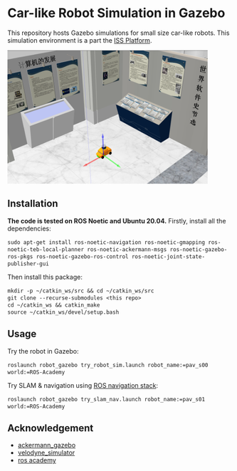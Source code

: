 # Car-like Robot Simulation in Gazebo
This repository hosts Gazebo simulations for small size car-like robots. This simulation environment is a part the [ISS Platform](https://tis.ios.ac.cn/iss/).

<img src="assets/screenshot.png" width="450" height="300" alt="car_like_robot">


## Installation
**The code is tested on ROS Noetic and Ubuntu 20.04.**
Firstly, install all the dependencies:
```
sudo apt-get install ros-noetic-navigation ros-noetic-gmapping ros-noetic-teb-local-planner ros-noetic-ackermann-msgs ros-noetic-gazebo-ros-pkgs ros-noetic-gazebo-ros-control ros-noetic-joint-state-publisher-gui
```

Then install this package:
```
mkdir -p ~/catkin_ws/src && cd ~/catkin_ws/src
git clone --recurse-submodules <this repo>
cd ~/catkin_ws && catkin_make
source ~/catkin_ws/devel/setup.bash
```

## Usage
Try the robot in Gazebo:
```
roslaunch robot_gazebo try_robot_sim.launch robot_name:=pav_s00 world:=ROS-Academy
```
Try SLAM & navigation using [ROS navigation stack](http://wiki.ros.org/navigation):
```
roslaunch robot_gazebo try_slam_nav.launch robot_name:=pav_s01 world:=ROS-Academy
```

## Acknowledgement
- [ackermann_gazebo](https://github.com/Lord-Z/ackermann_gazebo)
- [velodyne_simulator](https://github.com/lmark1/velodyne_simulator)
- [ros academy](https://github.com/sychaichangkun/ROS-Academy-for-Beginners)
